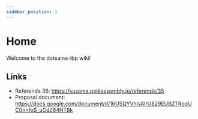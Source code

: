 ```yaml
---
sidebar_position: 1
---
```


# Home
Welcome to the dotsama-ibp wiki!

## Links
- Referenda 35: https://kusama.polkassembly.io/referenda/35
- Proposal document: https://docs.google.com/document/d/16USQYVhlyAlrU829EUB2TRoqUC0nnfoS_uCdZ84HT8k
